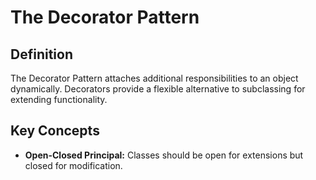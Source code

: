 # The Decorator Pattern

## Definition
The Decorator Pattern attaches additional responsibilities to an object dynamically. Decorators provide a flexible alternative to subclassing for extending functionality.
## Key Concepts
* **Open-Closed Principal:** Classes should be open for extensions but closed for modification. 